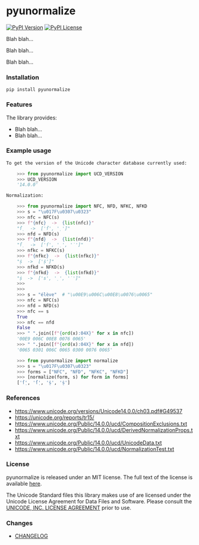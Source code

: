 # pyunormalize
[![PyPI Version](https://img.shields.io/pypi/v/pyunormalize.svg)](https://pypi.python.org/pypi/pyunormalize) [![PyPI License](https://img.shields.io/pypi/l/pyunormalize.svg)](https://pypi.python.org/pypi/pyunormalize)

Blah blah...

Blah blah...

Blah blah...

### Installation
```shell
pip install pyunormalize
```

### Features
The library provides:

* Blah blah...
* Blah blah...

### Example usage
```python
To get the version of the Unicode character database currently used:

    >>> from pyunormalize import UCD_VERSION
    >>> UCD_VERSION
    '14.0.0'

Normalization:

    >>> from pyunormalize import NFC, NFD, NFKC, NFKD
    >>> s = "\u017F\u0307\u0323"
    >>> nfc = NFC(s)
    >>> f"{nfc}  ->  {list(nfc)}"
    "ẛ̣  ->  ['ẛ', '̣']"
    >>> nfd = NFD(s)
    >>> f"{nfd}  ->  {list(nfd)}"
    "ẛ̣  ->  ['ſ', '̣', '̇']"
    >>> nfkc = NFKC(s)
    >>> f"{nfkc}  ->  {list(nfkc)}"
    "ṩ  ->  ['ṩ']"
    >>> nfkd = NFKD(s)
    >>> f"{nfkd}  ->  {list(nfkd)}"
    "ṩ  ->  ['s', '̣', '̇']"
    >>> 
    >>> 
    >>> s = "élève"  # "\u00E9\u006C\u00E8\u0076\u0065"
    >>> nfc = NFC(s)
    >>> nfd = NFD(s)
    >>> nfc == s
    True
    >>> nfc == nfd
    False
    >>> " ".join([f"{ord(x):04X}" for x in nfc])
    '00E9 006C 00E8 0076 0065'
    >>> " ".join([f"{ord(x):04X}" for x in nfd])
    '0065 0301 006C 0065 0300 0076 0065'

    >>> from pyunormalize import normalize
    >>> s = "\u017F\u0307\u0323"
    >>> forms = ["NFC", "NFD", "NFKC", "NFKD"]
    >>> [normalize(form, s) for form in forms]
    ['ẛ̣', 'ẛ̣', 'ṩ', 'ṩ']
```

### References
* https://www.unicode.org/versions/Unicode14.0.0/ch03.pdf#G49537
* https://unicode.org/reports/tr15/
* https://www.unicode.org/Public/14.0.0/ucd/CompositionExclusions.txt
* https://www.unicode.org/Public/14.0.0/ucd/DerivedNormalizationProps.txt
* https://www.unicode.org/Public/14.0.0/ucd/UnicodeData.txt
* https://www.unicode.org/Public/14.0.0/ucd/NormalizationTest.txt

### License
pyunormalize is released under an MIT license. The full text of the license is available [here](https://github.com/mlodewijck/pyunormalize/blob/master/LICENSE).

The Unicode Standard files this library makes use of are licensed under the Unicode License Agreement for Data Files and Software. Please consult the [UNICODE, INC. LICENSE AGREEMENT](https://www.unicode.org/license.html) prior to use.

### Changes
* [CHANGELOG](https://github.com/mlodewijck/pyunormalize/blob/master/CHANGELOG.md)
